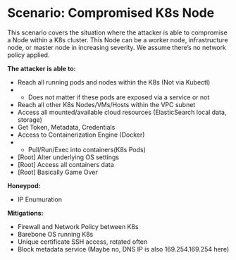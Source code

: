 # Scenario: Compromised K8s Node
This scenario covers the situation where the attacker is able to compromise a Node within a K8s cluster. This Node can be a worker node, infrastructure node, or master node in increasing severity. We assume there’s no network policy applied.

**The attacker is able to:**
* Reach all running pods and nodes within the K8s (Not via Kubectl)
* * Does not matter if these pods are exposed via a service or not
* Reach all other K8s Nodes/VMs/Hosts within the VPC subnet
* Access all mounted/available cloud resources (ElasticSearch local data, storage)
* Get Token, Metadata, Credentials
* Access to Containerization Engine (Docker)
* * Pull/Run/Exec into containers(K8s Pods)
* [Root] Alter underlying OS settings
* [Root] Access all containers data
* [Root] Basically Game Over

**Honeypod:**
* IP Enumuration

**Mitigations:**
* Firewall and Network Policy between K8s
* Barebone OS running K8s
* Unique certificate SSH access, rotated often
* Block metadata service (Maybe no, DNS IP is also 169.254.169.254 here)

